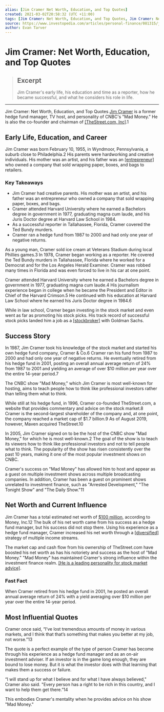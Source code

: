 ```yaml
---
alias: [Jim Cramer Net Worth, Education, and Top Quotes]
created: 2021-03-02T20:58:32 (UTC +11:00)
tags: [Jim Cramer: Net Worth, Education, and Top Quotes, Jim Cramer: Net Worth, Education, and Top Quotes]
source: https://www.investopedia.com/articles/personal-finance/081315/jim-cramer-success-story-net-worth-education-top-quotes.asp
author: Evan Tarver
---
```


# Jim Cramer: Net Worth, Education, and Top Quotes

> ## Excerpt
> Jim Cramer's early life, his education and time as a reporter, how he became successful, and what he considers his role in life.

---

Jim Cramer: Net Worth, Education, and Top Quotes
[Jim Cramer](https://www.investopedia.com/terms/j/jimcramer.asp) is a former hedge fund manager, TV host, and personality of CNBC's "Mad Money." He is also the co-founder and chairman of [[TheStreet.com, Inc]](https://www.investopedia.com/articles/investing/030515/motley-fool-vs-thestreet-which-which.asp).1

## Early Life, Education, and Career

Jim Cramer was born February 10, 1955, in Wyndmoor, Pennsylvania, a suburb close to Philadelphia.2 His parents were hardworking and creative individuals. His mother was an artist, and his father was an [[entrepreneur]](https://www.investopedia.com/terms/e/entrepreneur.asp) who owned a company that sold wrapping paper, boxes, and bags to retailers.

### Key Takeaways

-   Jim Cramer had creative parents. His mother was an artist, and his father was an entrepreneur who owned a company that sold wrapping paper, boxes, and bags.
-   Cramer attended Harvard University where he earned a Bachelors degree in government in 1977, graduating magna cum laude, and his Juris Doctor degree at Harvard Law School in 1984.
-   As a successful reporter in Tallahassee, Florida, Cramer covered the Ted Bundy murders.
-   Cramer ran a hedge fund from 1987 to 2000 and had only one year of negative returns.

As a young man, Cramer sold ice cream at Veterans Stadium during local Phillies games.3 In 1978, Cramer began working as a reporter. He covered the Ted Bundy murders in Tallahassee, Florida where he worked for a Democrat and for the Los Angeles Herald Examiner. Cramer was robbed many times in Florida and was even forced to live in his car at one point.

Cramer attended Harvard University where he earned a Bachelors degree in government in 1977, graduating magna cum laude.4 His journalism experience began in college when he became the President and Editor in Chief of the Harvard Crimson.5 He continued with his education at Harvard Law School where he earned his Juris Doctor degree in 1984.6

While in law school, Cramer began investing in the stock market and even went as far as promoting his stock picks. His track record of successful stock picks landed him a job as a [[stockbroker]](https://www.investopedia.com/terms/s/stockbroker.asp) with Goldman Sachs.

## Success Story

In 1987, Jim Cramer took his knowledge of the stock market and started his own hedge fund company, Cramer & Co.6 Cramer ran his fund from 1987 to 2000 and had only one year of negative returns. He eventually retired from his hedge fund in 2001, posting an overall annual average return of 24% from 1987 to 2001 and yielding an average of over $10 million per year over the entire 14-year period.7

The CNBC show "Mad Money," which Jim Cramer is most well-known for hosting, aims to teach people how to think like professional investors rather than telling them what to think.

While still at his hedge fund, in 1996, Cramer co-founded TheStreet.com, a website that provides commentary and advice on the stock market.8 Cramer is the second-largest shareholder of the company and, at one point, the company reached a market cap of $1.7 billion.9 As of August 2019, however, Maven acquired TheStreet.10

In 2005, Jim Cramer signed on to be the host of the CNBC show "Mad Money," for which he is most well-known.2 The goal of the show is to teach its viewers how to think like professional investors and not to tell people what to think. The popularity of the show has risen consistently over the past 10 years, making it one of the most popular investment shows on CNBC.

Cramer's success on "Mad Money" has allowed him to host and appear as a guest on multiple investment shows across multiple broadcasting companies. In addition, Cramer has been a guest on prominent shows unrelated to investment finance, such as "Arrested Development," "The Tonight Show" and "The Daily Show."11

## Net Worth and Current Influence

Jim Cramer has a total estimated net worth of [$100 million](https://moneyinc.com/jim-cramer-net-worth/), according to Money, Inc.12 The bulk of his net worth came from his success as a hedge fund manager, but his success did not stop there. Using his experience as a hedge fund manager, Cramer increased his net worth through a [[diversified]](https://www.investopedia.com/terms/d/diversification.asp) strategy of multiple income streams.

The market cap and cash flow from his ownership of TheStreet.com have boosted his net worth as has his notoriety and success as the host of "Mad Money." "Mad Money" has maintained Cramer's strong influence within the investment finance realm. [[He is a leading personality for stock market advice]](https://www.investopedia.com/terms/c/cramerbounce.asp).

### Fast Fact

When Cramer retired from his hedge fund in 2001, he posted an overall annual average return of 24% with a yield averaging over $10 million per year over the entire 14-year period.

## Most Influential Quotes

Cramer once said, “I’ve lost tremendous amounts of money in various markets, and I think that that’s something that makes you better at my job, not worse.”13

The quote is a perfect example of the type of person Cramer has become through his experience as a hedge fund manager and as an on-air investment adviser. If an investor is in the game long enough, they are bound to lose money. But it is what the investor does with that learning that makes them a success or failure.

“I will stand up for what I believe and for what I have always believed," Cramer also said. "Every person has a right to be rich in this country, and I want to help them get there.”14

This embodies Cramer's mentality when he provides advice on his show "Mad Money."
